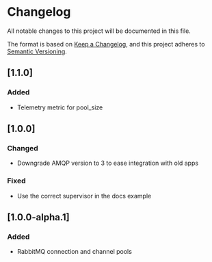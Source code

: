 # Changelog

All notable changes to this project will be documented in this file.

The format is based on [Keep a Changelog](https://keepachangelog.com/en/1.1.0/),
and this project adheres to [Semantic Versioning](https://semver.org/spec/v2.0.0.html).

## [1.1.0]

### Added

- Telemetry metric for pool_size

## [1.0.0]

### Changed

- Downgrade AMQP version to 3 to ease integration with old apps

### Fixed

- Use the correct supervisor in the docs example

## [1.0.0-alpha.1]


### Added

- RabbitMQ connection and channel pools